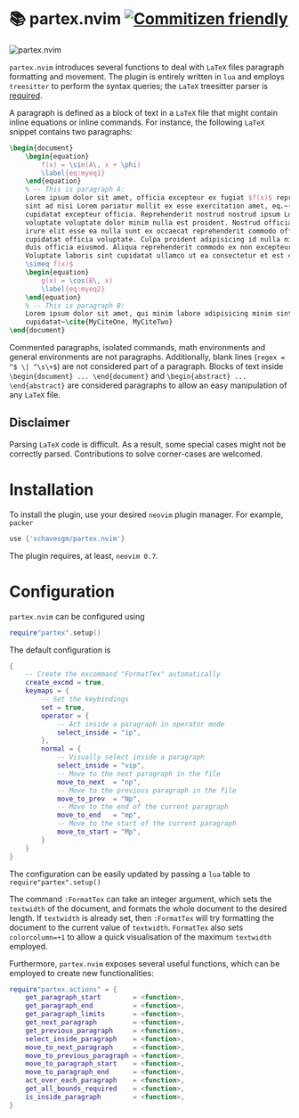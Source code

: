 # 📚 partex.nvim [![Commitizen friendly](https://img.shields.io/badge/commitizen-friendly-brightgreen.svg)](http://commitizen.github.io/cz-cli/)
![partex.nvim](./assets/video.gif)

`partex.nvim` introduces several functions to deal with `LaTeX` files paragraph formatting and
movement. The plugin is entirely written in `lua` and employs `treesitter` to perform the syntax
queries; the `LaTeX` treesitter parser is
[required](https://github.com/nvim-treesitter/nvim-treesitter).

A paragraph is defined as a block of text in a `LaTeX` file that might contain inline equations or
inline commands. For instance, the following `LaTeX` snippet contains two paragraphs:
```latex
\begin{document}
    \begin{equation}
        f(x) = \sin(A\, x + \phi)
        \label{eq:myeq1}
    \end{equation}
    % -- This is paragraph A: 
    Lorem ipsum dolor sit amet, officia excepteur ex fugiat $f(x)$ reprehenderit enim labore culpa
    sint ad nisi Lorem pariatur mollit ex esse exercitation amet, eq.~(\ref{eq:myeq1}). Nisi anim
    cupidatat excepteur officia. Reprehenderit nostrud nostrud ipsum Lorem est aliquip amet
    voluptate voluptate dolor minim nulla est proident. Nostrud officia pariatur ut officia. Sit
    irure elit esse ea nulla sunt ex occaecat reprehenderit commodo officia dolor Lorem duis laboris
    cupidatat officia voluptate. Culpa proident adipisicing id nulla nisi laboris ex in Lorem sunt
    duis officia eiusmod. Aliqua reprehenderit commodo ex non excepteur duis sunt velit enim.
    Voluptate laboris sint cupidatat ullamco ut ea consectetur et est culpa et culpa duis, $g(x)
    \simeq f(x)$
    \begin{equation}
        g(x) = \cos(B\, x)
        \label{eq:myeq2}
    \end{equation}
    % -- This is paragraph B:
    Lorem ipsum dolor sit amet, qui minim labore adipisicing minim sint cillum sint consectetur
    cupidatat~\cite{MyCiteOne, MyCiteTwo}
\end{document}
```
Commented paragraphs, isolated commands, math environments and general environments are not
paragraphs. Additionally, blank lines (`regex = ^$ \| ^\s\+$`) are not considered part of a
paragraph. Blocks of text inside `\begin{document} ... \end{document}` and `\begin{abstract} ...
\end{abstract}` are considered paragraphs to allow an easy manipulation of any `LaTeX` file.

## Disclaimer
Parsing `LaTeX` code is difficult. As a result, some special cases might not be correctly parsed.
Contributions to solve corner-cases are welcomed.

# Installation
To install the plugin, use your desired `neovim` plugin manager. For example, `packer`
```lua
use {'schavesgm/partex.nvim'}
```
The plugin requires, at least, `neovim 0.7`.

# Configuration
`partex.nvim` can be configured using
```lua
require"partex".setup()
```

The default configuration is
```lua
{
    -- Create the excommand "FormatTex" automatically
    create_excmd = true,
    keymaps = {
        -- Set the keybindings
        set = true,
        operator = {
            -- Act inside a paragraph in operator mode
            select_inside = "ip",
        },
        normal = {
            -- Visually select inside a paragraph
            select_inside = "vip",
            -- Move to the next paragraph in the file
            move_to_next  = "np",
            -- Move to the previous paragraph in the file
            move_to_prev  = "Np",
            -- Move to the end of the current paragraph
            move_to_end   = "mp",
            -- Move to the start of the current paragraph
            move_to_start = "Mp",
        }
    }
}
```
The configuration can be easily updated by passing a `lua` table to `require"partex".setup()`

The command `:FormatTex` can take an integer argument, which sets the `textwidth` of the document,
and formats the whole document to the desired length. If `textwidth` is already set, then
`:FormatTex` will try formatting the document to the current value of `textwidth`. `FormatTex` also
sets `colorcolumn=+1` to allow a quick visualisation of the maximum `textwidth` employed.

Furthermore, `partex.nvim` exposes several useful functions, which can be employed to create new
functionalities:
```lua
require"partex.actions" = {
    get_paragraph_start        = <function>,
    get_paragraph_end          = <function>,
    get_paragraph_limits       = <function>,
    get_next_paragraph         = <function>,
    get_previous_paragraph     = <function>,
    select_inside_paragraph    = <function>,
    move_to_next_paragraph     = <function>,
    move_to_previous_paragraph = <function>,
    move_to_paragraph_start    = <function>,
    move_to_paragraph_end      = <function>,
    act_over_each_paragraph    = <function>,
    get_all_bounds_required    = <function>,
    is_inside_paragraph        = <function>,
}
```
